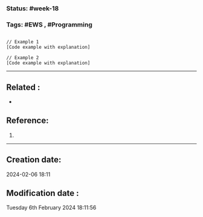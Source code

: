 
### Status: #week-18

### Tags: #EWS  , #Programming 


## 

```JS
// Example 1
[Code example with explanation]

// Example 2
[Code example with explanation]
````



______________________________________________________________________


## Related : 

- 

## Reference: 

1.  


---

  ## Creation date: 
  
  2024-02-06 18:11 
  
  
   ## Modification date :
   
   Tuesday 6th February 2024 18:11:56